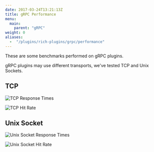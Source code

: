 ```yaml
---
date: 2017-03-24T13:21:13Z
title: gRPC Performance
menu:
  main:
    parent: "gRPC"
weight: 0 
aliases: 
  -  "/plugins/rich-plugins/grpc/performance"
---
```


These are some benchmarks performed on gRPC plugins.

gRPC plugins may use different transports, we've tested TCP and Unix Sockets.

## TCP

![TCP Response Times](img/diagrams/tcpResponseTime.png)

![TCP Hit Rate](img/diagrams/tcpHitRate.png)

## Unix Socket

![Unix Socket Response Times](img/diagrams/unixResponseTime.png)


![Unix Socket Hit Rate](img/diagrams/unixHitRate.png)